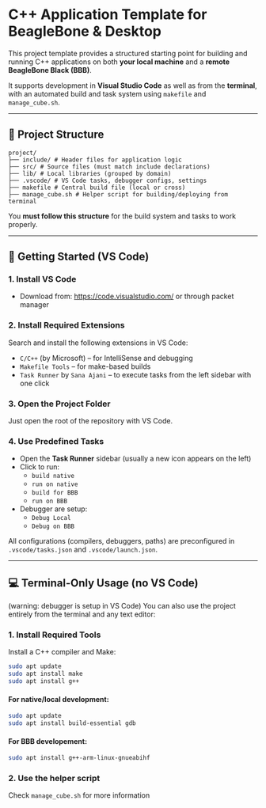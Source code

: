 # C++ Application Template for BeagleBone & Desktop

This project template provides a structured starting point for building and running C++ applications on both **your local machine** and a **remote BeagleBone Black (BBB)**.

It supports development in **Visual Studio Code** as well as from the **terminal**, with an automated build and task system using `makefile` and `manage_cube.sh`.

---

## 📁 Project Structure

```
project/
├── include/ # Header files for application logic
├── src/ # Source files (must match include declarations)
├── lib/ # Local libraries (grouped by domain)
├── .vscode/ # VS Code tasks, debugger configs, settings
├── makefile # Central build file (local or cross)
├── manage_cube.sh # Helper script for building/deploying from terminal
```

You **must follow this structure** for the build system and tasks to work properly.

---

## 🧰 Getting Started (VS Code)

### 1. Install VS Code

- Download from: https://code.visualstudio.com/ or through packet manager

### 2. Install Required Extensions

Search and install the following extensions in VS Code:

- `C/C++` (by Microsoft) – for IntelliSense and debugging  
- `Makefile Tools` – for make-based builds  
- `Task Runner` by `Sana Ajani` – to execute tasks from the left sidebar with one click

### 3. Open the Project Folder

Just open the root of the repository with VS Code.

### 4. Use Predefined Tasks

- Open the **Task Runner** sidebar (usually a new icon appears on the left)
- Click to run:
    - `build native`
    - `run on native`
    - `build for BBB`
    - `run on BBB`
- Debugger are setup:
    - `Debug Local`
    - `Debug on BBB`

All configurations (compilers, debuggers, paths) are preconfigured in `.vscode/tasks.json` and `.vscode/launch.json`.

---

## 💻 Terminal-Only Usage (no VS Code)

(warning: debugger is setup in VS Code)
You can also use the project entirely from the terminal and any text editor:

### 1. Install Required Tools

Install a C++ compiler and Make:

```bash
sudo apt update
sudo apt install make
sudo apt install g++
```

#### For native/local development:

```bash
sudo apt update
sudo apt install build-essential gdb
```
#### For BBB developement:

```bash
sudo apt install g++-arm-linux-gnueabihf
```

### 2. Use the helper script

Check `manage_cube.sh` for more information